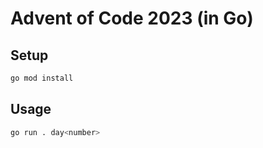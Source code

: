 # Advent of Code 2023 (in Go)

## Setup

```sh
go mod install
```

## Usage

```sh
go run . day<number>
```

